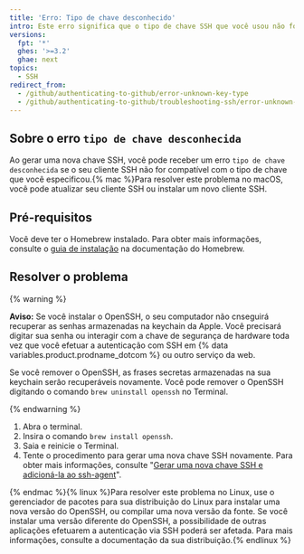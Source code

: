 ```yaml
---
title: 'Erro: Tipo de chave desconhecido'
intro: Este erro significa que o tipo de chave SSH que você usou não foi reconhecido ou não é compatível com o seu cliente SSH.
versions:
  fpt: '*'
  ghes: '>=3.2'
  ghae: next
topics:
  - SSH
redirect_from:
  - /github/authenticating-to-github/error-unknown-key-type
  - /github/authenticating-to-github/troubleshooting-ssh/error-unknown-key-type
---
```


## Sobre o erro `tipo de chave desconhecida`

Ao gerar uma nova chave SSH, você pode receber um erro `tipo de chave desconhecida` se o seu cliente SSH não for compatível com o tipo de chave que você especificou.{% mac %}Para resolver este problema no macOS, você pode atualizar seu cliente SSH ou instalar um novo cliente SSH.

## Pré-requisitos

Você deve ter o Homebrew instalado. Para obter mais informações, consulte o [guia de instalação](https://docs.brew.sh/Installation) na documentação do Homebrew.

## Resolver o problema

{% warning %}

**Aviso:** Se você instalar o OpenSSH, o seu computador não cnseguirá recuperar as senhas armazenadas na keychain da Apple. Você precisará digitar sua senha ou interagir com a chave de segurança de hardware toda vez que você efetuar a autenticação com SSH em {% data variables.product.prodname_dotcom %} ou outro serviço da web.

Se você remover o OpenSSH, as frases secretas armazenadas na sua keychain serão recuperáveis novamente. Você pode remover o OpenSSH digitando o comando `brew uninstall openssh` no Terminal.

{% endwarning %}

1. Abra o terminal.
2. Insira o comando `brew install openssh`.
3. Saia e reinicie o Terminal.
4. Tente o procedimento para gerar uma nova chave SSH novamente. Para obter mais informações, consulte "[Gerar uma nova chave SSH e adicioná-la ao ssh-agent](/github/authenticating-to-github/generating-a-new-ssh-key-and-adding-it-to-the-ssh-agent#generating-a-new-ssh-key-for-a-hardware-security-key)".

{% endmac %}{% linux %}Para resolver este problema no Linux, use o gerenciador de pacotes para sua distribuição do Linux para instalar uma nova versão do OpenSSH, ou compilar uma nova versão da fonte. Se você instalar uma versão diferente do OpenSSH, a possibilidade de outras aplicações efetuarem a autenticação via SSH poderá ser afetada. Para mais informações, consulte a documentação da sua distribuição.{% endlinux %}
